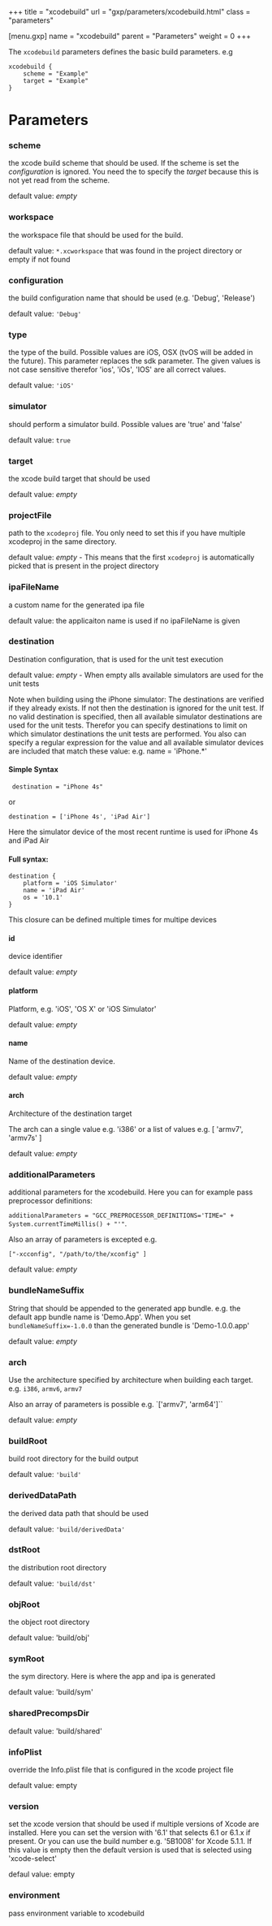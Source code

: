 +++
title = "xcodebuild"
url = "gxp/parameters/xcodebuild.html"
class = "parameters"

[menu.gxp]
name = "xcodebuild"
parent = "Parameters"
weight = 0
+++


The `xcodebuild` parameters defines the basic build parameters. e.g

```
xcodebuild {
	scheme = "Example"
	target = "Example"
}
```

# Parameters

### scheme

the xcode build scheme that should be used. If the scheme is set the _configuration_ is ignored. You need the to specify the _target_ because this is not yet read from the scheme.

default value: _empty_

### workspace

the workspace file that should be used for the build.

default value: `*.xcworkspace` that was found in the project directory or empty if not found

### configuration

the build configuration name that should be used (e.g. 'Debug', 'Release')

  default value: `'Debug'`

### type

the type of the build. Possible values are iOS, OSX (tvOS will be added in the future). This parameter replaces the sdk parameter. The given values is not case sensitive therefor 'ios', 'iOs', 'IOS' are all correct values.

  default value: `'iOS'`	
	
### simulator

should perform a simulator build. Possible values are 'true' and 'false'

  default value: `true`

### target

the xcode build target that should be used

  default value: _empty_

### projectFile

path to the `xcodeproj` file. You only need to set this if you have multiple xcodeproj in the same directory.

default value: _empty_ - This means that the first `xcodeproj` is automatically picked that is present in the project directory

### ipaFileName

a custom name for the generated ipa file

  default value: the applicaiton name is used if no ipaFileName is given
	
### destination

Destination configuration, that is used for the unit test execution

default value: _empty_ - When empty alls available simulators are used for the unit tests

Note when building using the iPhone simulator: The destinations are verified if they already exists. If not then the destination is ignored for the unit test. If no valid destination is specified, then all available simulator destinations are used for the unit tests.
Therefor you can specify destinations to limit on which simulator destinations the unit tests are performed.
You also can specify a regular expression for the value and all available simulator devices are included that match these value: e.g. name = 'iPhone.*'

#### Simple Syntax
	
```	destination = "iPhone 4s"```

or 

```destination = ['iPhone 4s', 'iPad Air']```
	
Here the simulator device of the most recent runtime is used for iPhone 4s and iPad Air

#### Full syntax:
	
```
destination {
	platform = 'iOS Simulator'
	name = 'iPad Air'
	os = '10.1'
}
```
	
This closure can be defined multiple times for multipe devices

#### id
device identifier

default value: _empty_

#### platform
Platform, e.g. 'iOS', 'OS X' or 'iOS Simulator'

default value: _empty_

#### name
Name of the destination device.

default value: _empty_

#### arch
Architecture of the destination target

The arch can a single value e.g. 'i386' or a list of values e.g. [ 'armv7', 'armv7s' ]

default value: _empty_
	

### additionalParameters

additional parameters for the xcodebuild. Here you can for example pass preprocessor definitions:

`additionalParameters = "GCC_PREPROCESSOR_DEFINITIONS='TIME=" + System.currentTimeMillis() + "'"`.

Also an array of parameters is excepted e.g. 

`["-xcconfig", "/path/to/the/xconfig" ]`

default value: _empty_

### bundleNameSuffix

String that should be appended to the generated app bundle.
e.g. the default app bundle name is 'Demo.App'. When you set `bundleNameSuffix=-1.0.0` than the generated bundle is 'Demo-1.0.0.app'

default value: _empty_

### arch

Use the architecture specified by architecture when building each target. e.g. `i386`, `armv6`, `armv7`

Also an array of parameters is possible e.g. `['armv7', 'arm64']``

default value: _empty_

### buildRoot

build root directory for the build output

default value: `'build'`

### derivedDataPath

the derived data path that should be used

default value: `'build/derivedData'`

### dstRoot

the distribution root directory

default value: `'build/dst'`

### objRoot

the object root directory

default value: 'build/obj'

### symRoot

the sym directory. Here is where the app and ipa is generated

  default value: 'build/sym'

### sharedPrecompsDir

  default value: 'build/shared'

### infoPlist

override the Info.plist file that is configured in the xcode project file

  default value: empty

### version

set the xcode version that should be used if multiple versions of Xcode are installed. Here you can set the version with '6.1' that selects 6.1 or 6.1.x if present. Or you can use the build number e.g. '5B1008' for Xcode 5.1.1.
	If this value is empty then the default version is used that is selected using 'xcode-select'

  defaul value: empty

### environment

pass environment variable to xcodebuild

